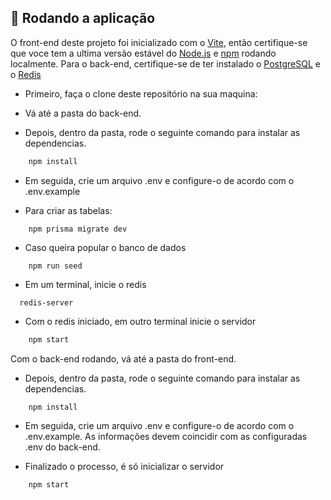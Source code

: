 ## 🏁 Rodando a aplicação

O front-end deste projeto foi inicializado com o [Vite](https://vitejs.dev/), então certifique-se que voce tem a ultima versão estável do [Node.js](https://nodejs.org/en/download/) e [npm](https://www.npmjs.com/) rodando localmente. Para o back-end, certifique-se de ter instalado o [PostgreSQL](https://www.postgresql.org/) e o [Redis](https://redis.io/)

- Primeiro, faça o clone deste repositório na sua maquina:

- Vá até a pasta do back-end.

- Depois, dentro da pasta, rode o seguinte comando para instalar as dependencias.

```js
    npm install
```

- Em seguida, crie um arquivo .env e configure-o de acordo com o .env.example

- Para criar as tabelas:

```
    npm prisma migrate dev
```

- Caso queira popular o banco de dados

```
    npm run seed
```

- Em um terminal, inicie o redis

```
  redis-server
```

- Com o redis iniciado, em outro terminal inicie o servidor

```js
    npm start
```

Com o back-end rodando, vá até a pasta do front-end.

- Depois, dentro da pasta, rode o seguinte comando para instalar as dependencias.

```js
    npm install
```

- Em seguida, crie um arquivo .env e configure-o de acordo com o .env.example. As informações devem coincidir com as configuradas .env do back-end.

- Finalizado o processo, é só inicializar o servidor

```js
    npm start
```
